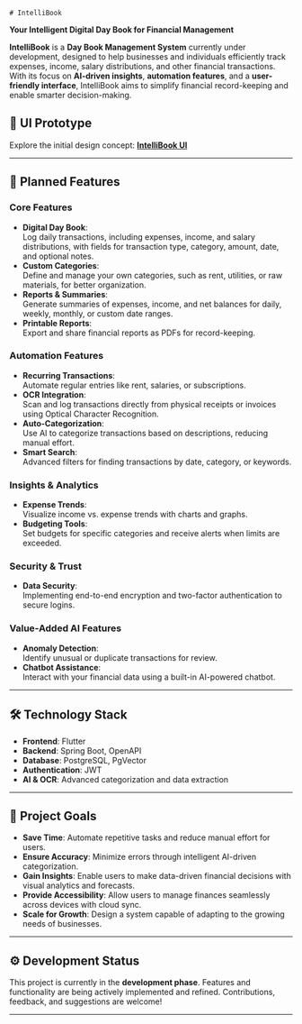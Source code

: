     # IntelliBook

**Your Intelligent Digital Day Book for Financial Management**

**IntelliBook** is a **Day Book Management System** currently under development, designed to help businesses and individuals efficiently track expenses, income, salary distributions, and other financial transactions. With its focus on **AI-driven insights**, **automation features**, and a **user-friendly interface**, IntelliBook aims to simplify financial record-keeping and enable smarter decision-making.

## 🌟 UI Prototype

Explore the initial design concept: [**IntelliBook UI**](https://app.flutterflow.io/share/intelli-book-9izfql?)

----------

## 🚀 Planned Features

### Core Features

-   **Digital Day Book**:  
    Log daily transactions, including expenses, income, and salary distributions, with fields for transaction type, category, amount, date, and optional notes.
-   **Custom Categories**:  
    Define and manage your own categories, such as rent, utilities, or raw materials, for better organization.
-   **Reports & Summaries**:  
    Generate summaries of expenses, income, and net balances for daily, weekly, monthly, or custom date ranges.
-   **Printable Reports**:  
    Export and share financial reports as PDFs for record-keeping.

### Automation Features

-   **Recurring Transactions**:  
    Automate regular entries like rent, salaries, or subscriptions.
-   **OCR Integration**:  
    Scan and log transactions directly from physical receipts or invoices using Optical Character Recognition.
-   **Auto-Categorization**:  
    Use AI to categorize transactions based on descriptions, reducing manual effort.
-   **Smart Search**:  
    Advanced filters for finding transactions by date, category, or keywords.

### Insights & Analytics

-   **Expense Trends**:  
    Visualize income vs. expense trends with charts and graphs.
-   **Budgeting Tools**:  
    Set budgets for specific categories and receive alerts when limits are exceeded.

### Security & Trust

-   **Data Security**:  
    Implementing end-to-end encryption and two-factor authentication to secure logins.

### Value-Added AI Features

-   **Anomaly Detection**:  
    Identify unusual or duplicate transactions for review.
-   **Chatbot Assistance**:  
    Interact with your financial data using a built-in AI-powered chatbot.

----------

## 🛠️ Technology Stack

-   **Frontend**: Flutter
-   **Backend**: Spring Boot, OpenAPI
-   **Database**: PostgreSQL, PgVector
-   **Authentication**: JWT
-   **AI & OCR**: Advanced categorization and data extraction

----------

## 🎯 Project Goals

-   **Save Time**: Automate repetitive tasks and reduce manual effort for users.
-   **Ensure Accuracy**: Minimize errors through intelligent AI-driven categorization.
-   **Gain Insights**: Enable users to make data-driven financial decisions with visual analytics and forecasts.
-   **Provide Accessibility**: Allow users to manage finances seamlessly across devices with cloud sync.
-   **Scale for Growth**: Design a system capable of adapting to the growing needs of businesses.

----------

## ⚙️ Development Status

This project is currently in the **development phase**. Features and functionality are being actively implemented and refined. Contributions, feedback, and suggestions are welcome!

----------

